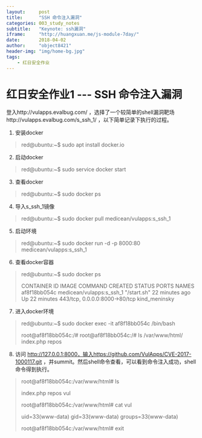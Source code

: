 ```yaml
---
layout:     post
title:      "SSH 命令注入漏洞"
categories: 003_study_notes
subtitle:   "Keynote: ssh漏洞"
iframe:     "http://huangxuan.me/js-module-7day/"
date:       2018-04-02
author:     "object8421"
header-img: "img/home-bg.jpg"
tags:
    - 红日安全作业
---
```


红日安全作业1 --- SSH 命令注入漏洞
===

登入http://vulapps.evalbug.com/ ，选择了一个较简单的shell漏洞靶场http://vulapps.evalbug.com/s_ssh_1/ ，以下简单记录下执行的过程。

1. 安装docker

>  red@ubuntu:~$ sudo apt install docker.io

2. 启动docker 
 
>  red@ubuntu:~$ sudo service docker start

3. 查看docker

>  red@ubuntu:~$ sudo docker ps
    
    
4. 导入s_ssh_1镜像
    
>  red@ubuntu:~$ sudo docker pull medicean/vulapps:s_ssh_1
    
5. 启动环境

>  red@ubuntu:~$ sudo docker run -d -p 8000:80 medicean/vulapps:s_ssh_1
    
6. 查看docker容器
  
>   red@ubuntu:~$ sudo docker ps
>
>   CONTAINER ID        IMAGE                      COMMAND             CREATED             STATUS              PORTS                           NAMES
>   af8f18bb054c        medicean/vulapps:s_ssh_1   "/start.sh"         22 minutes ago      Up 22 minutes       443/tcp, 0.0.0.0:8000->80/tcp   kind_meninsky


7. 进入docker环境

>   red@ubuntu:~$ sudo docker exec -it af8f18bb054c /bin/bash
>
>   root@af8f18bb054c:/# 
>   root@af8f18bb054c:/# ls /var/www/html/ 
>   index.php  repos
    
8. 访问 http://127.0.0.1:8000，输入https://github.com/VulApps/CVE-2017-1000117.git ，并summit。然后shell命令查看，可以看到命令注入成功，shell命令得到执行。

>   root@af8f18bb054c:/var/www/html# ls
>
>   index.php  repos  vul
>
>   root@af8f18bb054c:/var/www/html# cat vul 
>
>   uid=33(www-data) gid=33(www-data) groups=33(www-data)
>
>   root@af8f18bb054c:/var/www/html# exit

